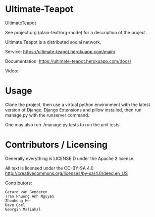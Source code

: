 # Ultimate-Teapot
UltimateTeapot

See project.org (plain-text/org-mode) for a description of the project.

Ultimate Teapot is a distributed social network.

Service: https://ultimate-teapot.herokuapp.com/main/

Documentation: https://ultimate-teapot.herokuapp.com/docs/

Video:


Usage
=====
Clone the project, then use a virtual python environment with the latest version of Django, Django Extensions and pillow installed, then run manage.py with the runserver command.

One may also run ./manage.py tests to run the unit tests.


Contributors / Licensing
========================

Generally everything is LICENSE'D under the Apache 2 license.

All text is licensed under the CC-BY-SA 4.0 http://creativecommons.org/licenses/by-sa/4.0/deed.en_US

Contributors:

    Gerard van Genderen
    Tran Phuong Anh Nguyen
    Zhouheng He
    Dave Goel
    Georgin Maliakal
